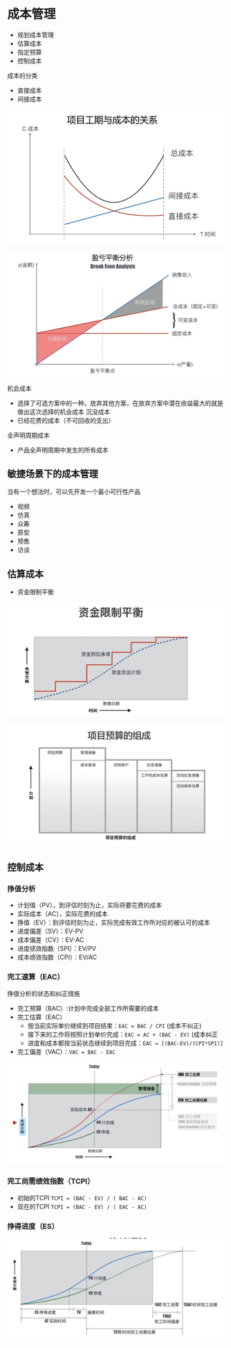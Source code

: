 # 成本管理
* 规划成本管理
* 估算成本
* 指定预算
* 控制成本

成本的分类
* 直接成本
* 间接成本

![项目工期与成本的关系](../img/18.jpg)

![盈亏平衡分析](../img/19.jpg)

机会成本
 * 选择了可选方案中的一种，放弃其他方案，在放弃方案中潜在收益最大的就是做出这次选择的机会成本
沉没成本
 * 已经花费的成本（不可回收的支出）

全声明周期成本
* 产品全声明周期中发生的所有成本

## 敏捷场景下的成本管理
当有一个想法时，可以先开发一个最小可行性产品
* 视频
* 仿真
* 众筹
* 原型
* 预售
* 访谈

## 估算成本
* 资金限制平衡

![资金限制平衡](../img/20.jpg)

![项目预算的组成](../img/21.jpg)

## 控制成本
### 挣值分析
* 计划值（PV），到评估时刻为止，实际将要花费的成本
* 实际成本（AC），实际花费的成本
* 挣值（EV）：到评估时刻为止，实际完成有效工作所对应的被认可的成本
* 进度偏差（SV）：EV-PV
* 成本偏差（CV）：EV-AC
* 进度绩效指数（SPI）：EV/PV
* 成本绩效指数（CPI）：EV/AC
### 完工速算（EAC）
挣值分析的状态和纠正措施
* 完工预算（BAC）:计划中完成全部工作所需要的成本
* 完工估算（EAC）
  * 按当前实际单价继续到项目结束：`EAC = BAC / CPI` (成本不纠正)
  * 接下来的工作将按照计划单价完成：`EAC = AC + (BAC - EV)` (成本纠正
  * 进度和成本都按当前状态继续到项目完成：`EAC = [(BAC-EV)/(CPI*SPI)]`
* 完工偏差（VAC）：`VAC = BAC - EAC`

![挣值曲线分析](../img/22.jpg)

### 完工尚需绩效指数（TCPI）
* 初始的TCPI `TCPI = (BAC - EV) / ( BAC - AC)`
* 现在的TCPI `TCPI = (BAC - EV) / ( EAC - AC)`

### 挣得进度（ES）
![挣得进度（ES）](../img/23.jpg)
